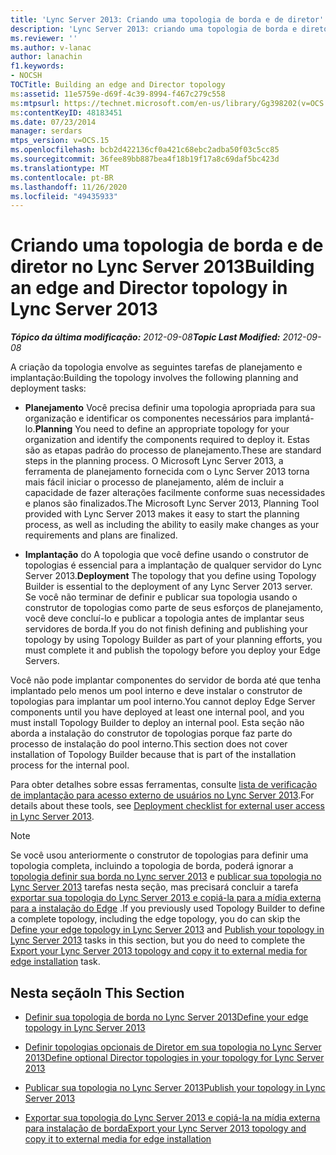 ```yaml
---
title: 'Lync Server 2013: Criando uma topologia de borda e de diretor'
description: 'Lync Server 2013: criando uma topologia de borda e diretor.'
ms.reviewer: ''
ms.author: v-lanac
author: lanachin
f1.keywords:
- NOCSH
TOCTitle: Building an edge and Director topology
ms:assetid: 11e5759e-d69f-4c39-8994-f467c279c558
ms:mtpsurl: https://technet.microsoft.com/en-us/library/Gg398202(v=OCS.15)
ms:contentKeyID: 48183451
ms.date: 07/23/2014
manager: serdars
mtps_version: v=OCS.15
ms.openlocfilehash: bcb2d422136cf0a421c68ebc2adba50f03c5cc85
ms.sourcegitcommit: 36fee89bb887bea4f18b19f17a8c69daf5bc423d
ms.translationtype: MT
ms.contentlocale: pt-BR
ms.lasthandoff: 11/26/2020
ms.locfileid: "49435933"
---
```

# <a name="building-an-edge-and-director-topology-in-lync-server-2013"></a><span data-ttu-id="cba8f-103">Criando uma topologia de borda e de diretor no Lync Server 2013</span><span class="sxs-lookup"><span data-stu-id="cba8f-103">Building an edge and Director topology in Lync Server 2013</span></span>

<div data-xmlns="http://www.w3.org/1999/xhtml">

<div class="topic" data-xmlns="http://www.w3.org/1999/xhtml" data-msxsl="urn:schemas-microsoft-com:xslt" data-cs="https://msdn.microsoft.com/">

<div data-asp="https://msdn2.microsoft.com/asp">



</div>

<div id="mainSection">

<div id="mainBody"><span data-ttu-id="cba8f-104">

<span> </span></span><span class="sxs-lookup"><span data-stu-id="cba8f-104">

<span> </span></span></span>

<span data-ttu-id="cba8f-105">_**Tópico da última modificação:** 2012-09-08_</span><span class="sxs-lookup"><span data-stu-id="cba8f-105">_**Topic Last Modified:** 2012-09-08_</span></span>

<span data-ttu-id="cba8f-106">A criação da topologia envolve as seguintes tarefas de planejamento e implantação:</span><span class="sxs-lookup"><span data-stu-id="cba8f-106">Building the topology involves the following planning and deployment tasks:</span></span>

  - <span data-ttu-id="cba8f-107">**Planejamento**   Você precisa definir uma topologia apropriada para sua organização e identificar os componentes necessários para implantá-lo.</span><span class="sxs-lookup"><span data-stu-id="cba8f-107">**Planning**   You need to define an appropriate topology for your organization and identify the components required to deploy it.</span></span> <span data-ttu-id="cba8f-108">Estas são as etapas padrão do processo de planejamento.</span><span class="sxs-lookup"><span data-stu-id="cba8f-108">These are standard steps in the planning process.</span></span> <span data-ttu-id="cba8f-109">O Microsoft Lync Server 2013, a ferramenta de planejamento fornecida com o Lync Server 2013 torna mais fácil iniciar o processo de planejamento, além de incluir a capacidade de fazer alterações facilmente conforme suas necessidades e planos são finalizados.</span><span class="sxs-lookup"><span data-stu-id="cba8f-109">The Microsoft Lync Server 2013, Planning Tool provided with Lync Server 2013 makes it easy to start the planning process, as well as including the ability to easily make changes as your requirements and plans are finalized.</span></span>

  - <span data-ttu-id="cba8f-110">**Implantação**   do   A topologia que você define usando o construtor de topologias é essencial para a implantação de qualquer servidor do Lync Server 2013.</span><span class="sxs-lookup"><span data-stu-id="cba8f-110">**Deployment**   The topology that you define using Topology Builder is essential to the deployment of any Lync Server 2013 server.</span></span> <span data-ttu-id="cba8f-111">Se você não terminar de definir e publicar sua topologia usando o construtor de topologias como parte de seus esforços de planejamento, você deve concluí-lo e publicar a topologia antes de implantar seus servidores de borda.</span><span class="sxs-lookup"><span data-stu-id="cba8f-111">If you do not finish defining and publishing your topology by using Topology Builder as part of your planning efforts, you must complete it and publish the topology before you deploy your Edge Servers.</span></span>

<span data-ttu-id="cba8f-112">Você não pode implantar componentes do servidor de borda até que tenha implantado pelo menos um pool interno e deve instalar o construtor de topologias para implantar um pool interno.</span><span class="sxs-lookup"><span data-stu-id="cba8f-112">You cannot deploy Edge Server components until you have deployed at least one internal pool, and you must install Topology Builder to deploy an internal pool.</span></span> <span data-ttu-id="cba8f-113">Esta seção não aborda a instalação do construtor de topologias porque faz parte do processo de instalação do pool interno.</span><span class="sxs-lookup"><span data-stu-id="cba8f-113">This section does not cover installation of Topology Builder because that is part of the installation process for the internal pool.</span></span>

<span data-ttu-id="cba8f-114">Para obter detalhes sobre essas ferramentas, consulte [lista de verificação de implantação para acesso externo de usuários no Lync Server 2013](lync-server-2013-deployment-checklist-for-external-user-access.md).</span><span class="sxs-lookup"><span data-stu-id="cba8f-114">For details about these tools, see [Deployment checklist for external user access in Lync Server 2013](lync-server-2013-deployment-checklist-for-external-user-access.md).</span></span>

<div>


> [!NOTE]  
> <span data-ttu-id="cba8f-115">Se você usou anteriormente o construtor de topologias para definir uma topologia completa, incluindo a topologia de borda, poderá ignorar a <A href="lync-server-2013-define-your-edge-topology.md">topologia definir sua borda no Lync server 2013</A> e <A href="lync-server-2013-publish-your-topology.md">publicar sua topologia no Lync Server 2013</A> tarefas nesta seção, mas precisará concluir a tarefa <A href="lync-server-2013-export-your-topology-and-copy-it-to-external-media-for-edge-installation.md">exportar sua topologia do Lync Server 2013 e copiá-la para a mídia externa para a instalação do Edge</A> .</span><span class="sxs-lookup"><span data-stu-id="cba8f-115">If you previously used Topology Builder to define a complete topology, including the edge topology, you do can skip the <A href="lync-server-2013-define-your-edge-topology.md">Define your edge topology in Lync Server 2013</A> and <A href="lync-server-2013-publish-your-topology.md">Publish your topology in Lync Server 2013</A> tasks in this section, but you do need to complete the <A href="lync-server-2013-export-your-topology-and-copy-it-to-external-media-for-edge-installation.md">Export your Lync Server 2013 topology and copy it to external media for edge installation</A> task.</span></span>



</div>

<div>

## <a name="in-this-section"></a><span data-ttu-id="cba8f-116">Nesta seção</span><span class="sxs-lookup"><span data-stu-id="cba8f-116">In This Section</span></span>

  - [<span data-ttu-id="cba8f-117">Definir sua topologia de borda no Lync Server 2013</span><span class="sxs-lookup"><span data-stu-id="cba8f-117">Define your edge topology in Lync Server 2013</span></span>](lync-server-2013-define-your-edge-topology.md)

  - [<span data-ttu-id="cba8f-118">Definir topologias opcionais de Diretor em sua topologia no Lync Server 2013</span><span class="sxs-lookup"><span data-stu-id="cba8f-118">Define optional Director topologies in your topology for Lync Server 2013</span></span>](lync-server-2013-define-optional-director-topologies-in-your-topology.md)

  - [<span data-ttu-id="cba8f-119">Publicar sua topologia no Lync Server 2013</span><span class="sxs-lookup"><span data-stu-id="cba8f-119">Publish your topology in Lync Server 2013</span></span>](lync-server-2013-publish-your-topology.md)

  - [<span data-ttu-id="cba8f-120">Exportar sua topologia do Lync Server 2013 e copiá-la na mídia externa para instalação de borda</span><span class="sxs-lookup"><span data-stu-id="cba8f-120">Export your Lync Server 2013 topology and copy it to external media for edge installation</span></span>](lync-server-2013-export-your-topology-and-copy-it-to-external-media-for-edge-installation.md)

<span data-ttu-id="cba8f-121"></div>

</div>

<span> </span>

</div>

</div>

</span><span class="sxs-lookup"><span data-stu-id="cba8f-121"></div>

</div>

<span> </span>

</div>

</div>

</span></span></div>


